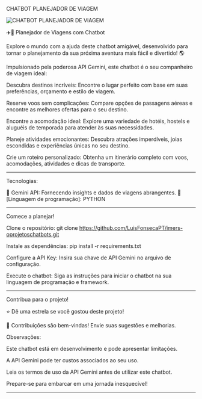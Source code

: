 CHATBOT PLANEJADOR DE VIAGEM



![CHATBOT PLANEJADOR DE VIAGEM](http://luisfonseca.infinityfreeapp.com/wp-content/uploads/2024/05/unnamed-file.jpg)

✈️🤖 Planejador de Viagens com Chatbot

Explore o mundo com a ajuda deste chatbot amigável, desenvolvido para tornar o planejamento da sua próxima aventura mais fácil e divertido! 🌎

Impulsionado pela poderosa API Gemini, este chatbot é o seu companheiro de viagem ideal:

Descubra destinos incríveis: Encontre o lugar perfeito com base em suas preferências, orçamento e estilo de viagem.

Reserve voos sem complicações: Compare opções de passagens aéreas e encontre as melhores ofertas para o seu destino.

Encontre a acomodação ideal: Explore uma variedade de hotéis, hostels e aluguéis de temporada para atender às suas necessidades.

Planeje atividades emocionantes: Descubra atrações imperdíveis, joias escondidas e experiências únicas no seu destino.

Crie um roteiro personalizado: Obtenha um itinerário completo com voos, acomodações, atividades e dicas de transporte.
________________________________________________________________________________________________________________________________________________


Tecnologias:

🧠 Gemini API: Fornecendo insights e dados de viagens abrangentes.
🐍 [Linguagem de programação]: PYTHON 

_________________________________________________________________________________________________________________________________________________
Comece a planejar!

Clone o repositório: git clone https://github.com/LuisFonsecaPT/imers-oprojetoschatbots.git

Instale as dependências: pip install -r requirements.txt

Configure a API Key: Insira sua chave de API Gemini no arquivo de configuração.

Execute o chatbot: Siga as instruções para iniciar o chatbot na sua linguagem de programação e framework.
_______________________________________________________________________________________________________________________________________________
Contribua para o projeto!

⭐ Dê uma estrela se você gostou deste projeto!

🤝 Contribuições são bem-vindas! Envie suas sugestões e melhorias.

Observações:

Este chatbot está em desenvolvimento e pode apresentar limitações.

A API Gemini pode ter custos associados ao seu uso.

Leia os termos de uso da API Gemini antes de utilizar este chatbot.

Prepare-se para embarcar em uma jornada inesquecível! 
_______________________________________________________________________________________________________________________________________________
